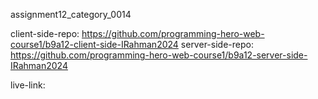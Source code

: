 assignment12_category_0014

client-side-repo: https://github.com/programming-hero-web-course1/b9a12-client-side-IRahman2024
server-side-repo: https://github.com/programming-hero-web-course1/b9a12-server-side-IRahman2024

live-link: